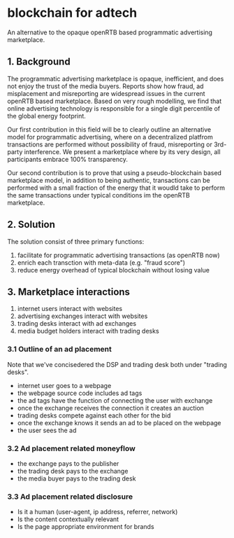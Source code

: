 # blockchain for adtech

An alternative to the opaque openRTB based programmatic advertising marketplace.

## 1. Background 

The programmatic advertising marketplace is opaque, inefficient, and does not enjoy the trust of the media buyers. Reports show how fraud, ad misplacement and misreporting are widespread issues in the current openRTB based marketplace. Based on very rough modelling, we find that online advertising technology is responsible for a single digit percentile of the global energy footprint. 

Our first contribution in this field will be to clearly outline an alternative model for programmatic advertising, where on a decentralized platfrom transactions are performed without possibility of fraud, misreporting or 3rd-party interference. We present a marketplace where by its very design, all participants embrace 100% transparency.

Our second contribution is to prove that using a pseudo-blockchain based marketplace model, in addition to being authentic, transactions can be performed with a small fraction of the energy that it woudld take to perform the same transactions under typical conditions im the openRTB marketplace.  


## 2. Solution

The solution consist of three primary functions: 

1) facilitate for programmatic advertising transactions (as openRTB now)
2) enrich each transction with meta-data (e.g. "fraud score") 
3) reduce energy overhead of typical blockchain without losing value  

## 3. Marketplace interactions

1) internet users interact with websites 
2) advertising exchanges interact with websites 
3) trading desks interact with ad exchanges
4) media budget holders interact with trading desks

### 3.1 Outline of an ad placement

Note that we've concisedered the DSP and trading desk both under "trading desks". 

- internet user goes to a webpage
- the webpage source code includes ad tags
- the ad tags have the function of connecting the user with exchange 
- once the exchange receives the connection it creates an auction 
- trading desks compete against each other for the bid
- once the exchange knows it sends an ad to be placed on the webpage
- the user sees the ad

### 3.2 Ad placement related moneyflow

- the exchange pays to the publisher 
- the trading desk pays to the exchange
- the media buyer pays to the trading desk 

### 3.3 Ad placement related disclosure

- Is it a human (user-agent, ip address, referrer, network)
- Is the content contextually relevant 
- Is the page appropriate environment for brands
